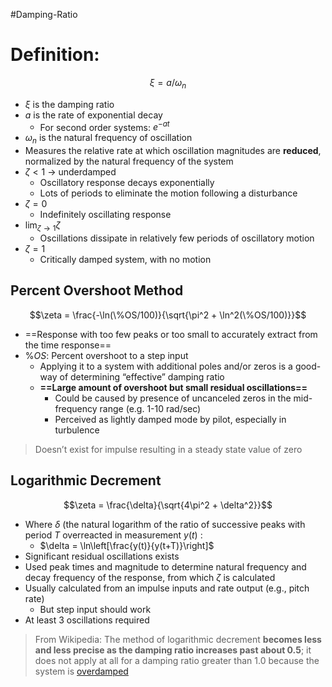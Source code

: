 #Damping-Ratio 
# Definition: 
$$\xi = a/\omega_{n}$$
- $\xi$ is the damping ratio
- $a$ is the rate of exponential decay
	- For second order systems: $e^{-at}$ 
- $\omega_{n}$ is the natural frequency of oscillation 
- Measures the relative rate at which oscillation magnitudes are **reduced**, normalized by the natural frequency of the system
- $\zeta < 1$ ->  underdamped
	- Oscillatory response decays exponentially 
	- Lots of periods to eliminate the motion following a disturbance
- $\zeta=0$ 
	- Indefinitely oscillating response
- $\lim_{\zeta \rightarrow 1} \zeta$
	- Oscillations dissipate in relatively few periods of oscillatory motion
- $\zeta=1$ 
	- Critically damped system, with no motion

## Percent Overshoot Method

$$\zeta = \frac{-\ln(\%OS/100)}{\sqrt{\pi^2 + \ln^2(\%OS/100)}}$$
- ==Response with too few peaks or too small to accurately extract from the time response==
- $\%OS$: Percent overshoot to a step input
	- Applying it to a system with additional poles and/or zeros is a good-way of determining “effective” damping ratio
	- **==Large amount of overshoot but small residual oscillations==**
		- Could be caused by presence of uncanceled zeros in the mid-frequency range (e.g. 1-10 rad/sec)
		- Perceived as lightly damped mode by pilot, especially in turbulence 
> Doesn’t exist for impulse resulting in a steady state value of zero 
## Logarithmic Decrement
$$\zeta = \frac{\delta}{\sqrt{4\pi^2 + \delta^2}}$$
- Where $\delta$ (the natural logarithm of the ratio of successive peaks with period $T$ overreacted in measurement $y(t)$ :
	- $\delta = \ln\left[\frac{y(t)}{y(t+T)}\right]$
- Significant residual oscillations exists
- Used peak times and magnitude to determine natural frequency and decay frequency of the response, from which $\zeta$ is calculated
- Usually calculated from an impulse inputs and rate output (e.g., pitch rate)
	- But step input should work
- At least 3 oscillations required
> From Wikipedia: The method of logarithmic decrement **becomes less and less precise as the damping ratio increases past about 0.5**; it does not apply at all for a damping ratio greater than 1.0 because the system is [overdamped](https://en.m.wikipedia.org/wiki/Overdamped)

